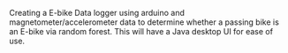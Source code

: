 Creating a E-bike Data logger using arduino and magnetometer/accelerometer data to determine whether a passing bike is an E-bike via random forest. This will have a Java desktop UI for ease of use.

